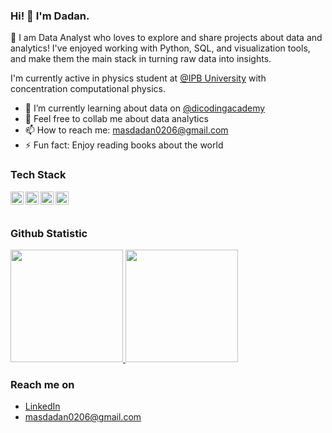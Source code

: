 ### Hi! 👋 I'm Dadan.

🔎 I am Data Analyst who loves to explore and share projects about data and analytics! I've enjoyed working with Python, SQL, and visualization tools, and make them the main stack in turning raw data into insights.

I'm currently active in physics student at <a href="https://physics.ipb.ac.id/">@IPB University</a> with concentration computational physics. 

- 🌱 I’m currently learning about data on <a href="https://www.dicoding.com/">@dicodingacademy</a>
- 💬 Feel free to collab me about data analytics
- 📫 How to reach me: masdadan0206@gmail.com
- ⚡ Fun fact: Enjoy reading books about the world

### Tech Stack
  <a href="#"><img align="left" alt="SQL" title="SQL" width="21px" src="https://symbols.getvecta.com/stencil_28/61_sql-database-generic.90b41636a8.svg" /></a>
<a href="https://www.microsoft.com/en-us/microsoft-365/excel"><img align="left" alt="Excel" title="Excel" width="21px" src="https://upload.wikimedia.org/wikipedia/commons/7/73/Microsoft_Excel_2013-2019_logo.svg" /></a>
<a href="https://www.python.org/"><img align="left" alt="Python" title="Python" width="21px" src="https://upload.wikimedia.org/wikipedia/commons/c/c3/Python-logo-notext.svg" /></a>
<a href="https://powerbi.microsoft.com/"><img align="left" alt="Power BI" title="Power BI" width="21px" src="https://upload.wikimedia.org/wikipedia/commons/c/cf/New_Power_BI_Logo.svg" /></a>

<br><br>

  
### Github Statistic
<p align="left">
<a href="https://github.com/dadanramdani01">
  <img height="180em" src="https://github-readme-stats-eight-theta.vercel.app/api?username=dadanramdani01&show_icons=true&theme=algolia&include_all_commits=true&count_private=true"/>
  <img height="180em" src="https://github-readme-stats-eight-theta.vercel.app/api/top-langs/?username=dadanramdani01&layout=compact&langs_count=8&theme=algolia"/>
</a>
</p>

### Reach me on
- <a href="https://linkedin.com/in/dadanramdani/">LinkedIn</a>
- masdadan0206@gmail.com
